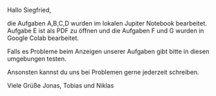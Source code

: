 Hallo Siegfried,

die Aufgaben A,B,C,D wurden im lokalen Jupiter Notebook bearbeitet. Aufgabe E ist als PDF zu öffnen und die Aufgaben F und G wurden in Google Colab bearbeitet.

Falls es Probleme beim Anzeigen unserer Aufgaben gibt bitte in diesen umgebungen testen.

Ansonsten kannst du uns bei Problemen gerne jederzeit schreiben.

Viele Grüße
Jonas, Tobias und Niklas